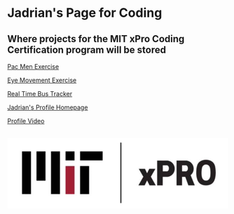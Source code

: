 # Jadrian's Page for Coding
## Where projects for the MIT xPro Coding Certification program will be stored
<a href="https://github.com/JadrianBG/Pac-Men-Exercise"> Pac Men Exercise </a>

<a href="https://github.com/JadrianBG/Eye-Exercise"> Eye Movement Exercise </a>

<a href="https://github.com/JadrianBG/Real-Time-Bus-Tracker"> Real Time Bus Tracker </a>

<a href="https://github.com/JadrianBG"> Jadrian's Profile Homepage </a>

<a href="https://youtube.com/shorts/1kA9C8nuhp4?feature=share"> Profile Video </a>
   
<br/>![image](mitxprologo.jpg) 
